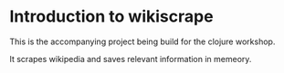 # Introduction to wikiscrape

This is the accompanying project being build for the clojure workshop.

It scrapes wikipedia and saves relevant information in memeory.
